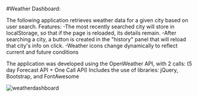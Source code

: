 #Weather Dashboard: 

The following application retrieves weather data for a given city based on user search.
Features:
-The most recently searched city will store in localStorage, so that if the page is reloaded, its details remain.
-After searching a city, a button is created in the "history" panel that will reload that city's info on click.
-Weather icons change dynamically to reflect current and future conditions

The application was developed using the OpenWeather API, with 2 calls: (5 day Forecast API + One Call API)
Includes the use of libraries: jQuery, Bootstrap, and FontAwesome

![weatherdashboard](https://user-images.githubusercontent.com/69867441/95787041-b96d8900-0ca6-11eb-8dbb-78232bddf45d.JPG)



